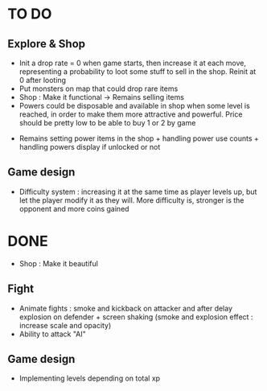 # TO DO

## Explore & Shop
* Init a drop rate = 0 when game starts, then increase it at each move, representing a probability to loot some stuff to sell in the shop. Reinit at 0 after looting
* Put monsters on map that could drop rare items 
* Shop : Make it functional -> Remains selling items
* Powers could be disposable and available in shop when some level is reached, in order to make them more attractive and powerful. Price should be pretty low to be able to buy 1 or 2 by game
- Remains setting power items in the shop + handling power use counts + handling powers display if unlocked or not

## Game design
* Difficulty system : increasing it at the same time as player levels up, but let the player modify it as they will. More difficulty is, stronger is the opponent and more coins gained

# DONE

* Shop : Make it beautiful

## Fight
* Animate fights : smoke and kickback on attacker and after delay explosion on defender + screen shaking (smoke and explosion effect : increase scale and opacity)
* Ability to attack "AI"

## Game design
* Implementing levels depending on total xp